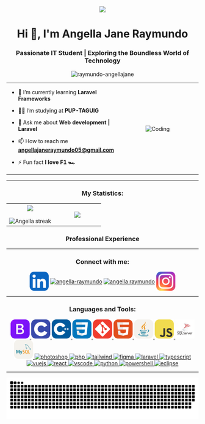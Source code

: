 <p align="center"><picture align="center"><img align="center" src = "https://i.pinimg.com/originals/dc/9e/27/dc9e277b7bb2bbf59821961f5893ffc7.gif" width = 200px></picture></p>
<h1 align="center">Hi 👋, I'm Angella Jane Raymundo</h1>
<h3 align="center">Passionate IT Student | Exploring the Boundless World of Technology</h3>
<p align="center"> <img src="https://komarev.com/ghpvc/?username=raymundo-angellajane&label=Profile%20views&color=0e75b6&style=flat" alt="raymundo-angellajane" /> </p>

<table align="center">
<tr border="none">
<td width="50%" align="left">
  
- 🌱 I’m currently learning **Laravel Frameworks**

- 🧑‍🎓 I’m studying at **PUP-TAGUIG**

- 💬 Ask me about **Web development | Laravel**

- 📫 How to reach me **angellajaneraymundo05@gmail.com**
  
- ⚡ Fun fact **I love F1 🏎️**

</td>
<td width="50%" align="center">

  <img align="center" alt="Coding" width="450" src="https://i.pinimg.com/originals/eb/d3/fd/ebd3fd57738f70d520937417f66afa47.gif">

  
  </td>
</tr>
</table>

---

<h3 align="center">My Statistics:</h3>
<p align="center">
<table align="center">
<tr border="none">
<td width="50%" align="center">
  
  <img  align="center"  src="https://github-readme-stats.vercel.app/api?username=raymundo-angellajane&theme=dark&show_icons=true&count_private=true" />
  <br></br>
  <img  title="🔥 Get streak stats for your profile at git.io/streak-stats" alt="Angella streak" src="https://github-readme-streak-stats.herokuapp.com/?user=raymundo-angellajane&theme=dark&hide_border=false" /> 
</td>
<td width="50%" align="center">

  <img  align="center"  src="https://github-readme-stats.anuraghazra1.vercel.app/api/top-langs/?username=raymundo-angellajane&theme=dark&hide_border=false&no-bg=true&no-frame=true&langs_count=10"/>
  
  </td>
</tr>
</table>

<h3 align="center">Professional Experience</h3>


---

<h3 align="center">Connect with me:</h3>
<p align="center">
<a href="https://linkedin.com/in/angella-jane-raymundo-355739379" target="blank"><img align="center" src="https://github.com/tandpfun/skill-icons/blob/main/icons/LinkedIn.svg" alt="angellaraymundo" height="50" width="50" /></a>
<a href="https://stackoverflow.com/users/31558297/angella-jane-raymundo" target="blank"><img align="center" src="https://raw.githubusercontent.com/rahuldkjain/github-profile-readme-generator/master/src/images/icons/Social/stack-overflow.svg" alt="angella-raymundo" height="50" width="50" /></a>
<a href="https://fb.com/angella.raymundo.9" target="blank"><img align="center" src="https://raw.githubusercontent.com/rahuldkjain/github-profile-readme-generator/master/src/images/icons/Social/facebook.svg" alt="angella raymundo" height="50" width="50" /></a>
<a href="https://instagram.com/angella_raymundoww" target="blank"><img align="center" src="https://github.com/tandpfun/skill-icons/blob/main/icons/Instagram.svg" alt="angella_raymundoww" height="50" width="50" /></a>
</p>

---

<h3 align="center">Languages and Tools:</h3>
<p align="center">
  <a href="https://getbootstrap.com" target="_blank" rel="noreferrer"> <img src="https://github.com/tandpfun/skill-icons/blob/main/icons/Bootstrap.svg" alt="bootstrap" width="50" height="50"/> </a>
  <a href="https://www.cprogramming.com/" target="_blank" rel="noreferrer"> <img src="https://github.com/tandpfun/skill-icons/blob/main/icons/C.svg" alt="c" width="50" height="50"/> </a>
  <a href="https://www.w3schools.com/cpp/" target="_blank" rel="noreferrer"> <img src="https://github.com/tandpfun/skill-icons/blob/main/icons/CPP.svg" alt="cplusplus" width="50" height="50"/> </a>
  <a href="https://www.w3schools.com/css/" target="_blank" rel="noreferrer"> <img src="https://github.com/tandpfun/skill-icons/blob/main/icons/CSS.svg" alt="css3" width="50" height="50"/> </a>
  <a href="https://git-scm.com/" target="_blank" rel="noreferrer"> <img src="https://github.com/tandpfun/skill-icons/blob/main/icons/Git.svg" alt="git" width="50" height="50"/> </a>
  <a href="https://www.w3.org/html/" target="_blank" rel="noreferrer"> <img src="https://github.com/tandpfun/skill-icons/blob/main/icons/HTML.svg" alt="html5" width="50" height="50"/> </a>
  <a href="https://www.java.com" target="_blank" rel="noreferrer"> <img src="https://github.com/tandpfun/skill-icons/blob/main/icons/Java-Light.svg" alt="java" width="50" height="50"/> </a>
  <a href="https://developer.mozilla.org/en-US/docs/Web/JavaScript" target="_blank" rel="noreferrer"> <img src="https://github.com/tandpfun/skill-icons/blob/main/icons/JavaScript.svg" alt="javascript" width="50" height="50"/> </a>
  <a href="https://www.microsoft.com/en-us/sql-server" target="_blank" rel="noreferrer"> <img src="https://github.com/Scar1109/skill-icons/blob/Scar1109/icons/microsoftSQL.svg" alt="mssql" width="50" height="50"/> </a>
  <a href="https://www.mysql.com/" target="_blank" rel="noreferrer"> <img src="https://github.com/tandpfun/skill-icons/blob/main/icons/MySQL-Light.svg" alt="mysql" width="50" height="50"/> </a>
  <a href="https://www.photoshop.com/en" target="_blank" rel="noreferrer"> <img src="https://github.com/Scar1109/skill-icons/blob/Scar1109/icons/Photoshop.svg" alt="photoshop" width="50" height="50"/> </a>
  <a href="https://www.php.net" target="_blank" rel="noreferrer"> <img src="https://github.com/Scar1109/skill-icons/blob/Scar1109/icons/PHP-Light.svg" alt="php" width="50" height="50"/> </a>
  <a href="https://tailwindcss.com/" target="_blank" rel="noreferrer"> <img src="https://github.com/Scar1109/skill-icons/blob/Scar1109/icons/TailwindCSS-Light.svg" alt="tailwind" width="50" height="50"/> </a> 
  <a href="https://figma.com" target="_blank" rel="noreferrer"> <img src="https://github.com/Scar1109/skill-icons/blob/main/icons/Figma-Light.svg" alt="figma" width="50" height="50"/> </a>
  <a href="https://laravel.com" target="_blank" rel="noreferrer"> <img src="https://github.com/Scar1109/skill-icons/blob/main/icons/Laravel-Light.svg" alt="laravel" width="50" height="50"/> </a> 
  <a href="https://typescript.com" target="_blank" rel="noreferrer"> <img src="https://github.com/Scar1109/skill-icons/blob/main/icons/TypeScript.svg" alt="typescript" width="50" height="50"/> </a>
  <a href="https://vuejs.com" target="_blank" rel="noreferrer"> <img src= "https://github.com/Scar1109/skill-icons/blob/main/icons/VueJS-Light.svg" alt="vuejs" width="50" height="50"/> </a>
  <a href="https://react.com" target="_blank" rel="noreferrer"> <img src= "https://github.com/Scar1109/skill-icons/blob/main/icons/React-Light.svg" alt="react" width="50" height="50"/> </a>
  <a href="https://vscode.com" target="_blank" rel="noreferrer"> <img src= "https://github.com/Scar1109/skill-icons/blob/main/icons/VSCode-Light.svg" alt="vscode" width="50" height="50"/> </a>
  <a href="https://python.com" target="_blank" rel="noreferrer"> <img src= "https://github.com/Scar1109/skill-icons/blob/main/icons/Python-Light.svg" alt="python" width="50" height="50"/> </a>
  <a href="https://powershell.com" target="_blank" rel="noreferrer"> <img src= "https://github.com/Scar1109/skill-icons/blob/main/icons/Powershell-Light.svg" alt="powershell" width="50" height="50"/> </a>
  <a href="https://eclipse.com" target="_blank" rel="noreferrer"> <img src= "https://github.com/Scar1109/skill-icons/blob/main/icons/Eclipse-Light.svg" alt="eclipse" width="50" height="50"/> </a> </p>

---

<p align="center">
  <img  src="https://raw.githubusercontent.com/iscpatricio92/iscpatricio92/main/resources/img/github-contribution-grid-snake.svg"
    alt="iscpatricio92" />
</p>
